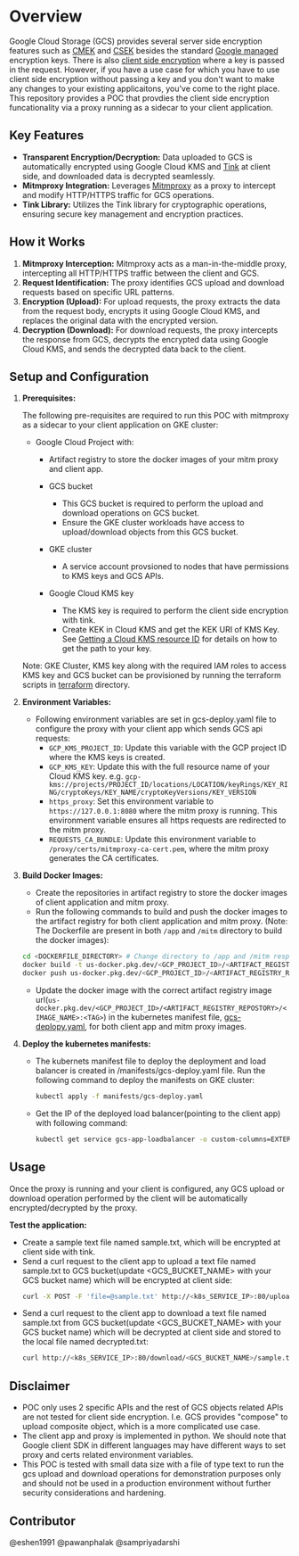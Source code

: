 # Overview

Google Cloud Storage (GCS) provides several server side encryption features such as [CMEK](https://cloud.google.com/kms/docs/cmek) and [CSEK](https://cloud.google.com/storage/docs/encryption/customer-supplied-keys) besides the standard [Google managed](https://cloud.google.com/kms/docs/cmek#default-encryption) encryption keys. There is also [client side encryption](https://cloud.google.com/storage/docs/encryption/client-side-keys) where a key is passed in the request. However, if you have a use case for which you have to use client side encryption without passing a key and you don't want to make any changes to your existing applicaitons, you've come to the right place. This repository provides a POC that provdies the client side encryption funcationality via a proxy running as a sidecar to your client application.

## Key Features

- **Transparent Encryption/Decryption:** Data uploaded to GCS is automatically encrypted using Google Cloud KMS and [Tink](https://developers.google.com/tink)  at client side, and downloaded data is decrypted seamlessly.
- **Mitmproxy Integration:** Leverages [Mitmproxy](https://mitmproxy.org/) as a proxy to intercept and modify HTTP/HTTPS traffic for GCS operations.
- **Tink Library:** Utilizes the Tink library for cryptographic operations, ensuring secure key management and encryption practices.

## How it Works

1. **Mitmproxy Interception:** Mitmproxy acts as a man-in-the-middle proxy, intercepting all HTTP/HTTPS traffic between the client and GCS.
1. **Request Identification:** The proxy identifies GCS upload and download requests based on specific URL patterns.
1. **Encryption (Upload):** For upload requests, the proxy extracts the data from the request body, encrypts it using Google Cloud KMS, and replaces the original data with the encrypted version.
1. **Decryption (Download):** For download requests, the proxy intercepts the response from GCS, decrypts the encrypted data using Google Cloud KMS, and sends the decrypted data back to the client.

## Setup and Configuration

1. **Prerequisites:**

   The following pre-requisites are required to run this POC with mitmproxy as a sidecar to your client application on GKE cluster:

   - Google Cloud Project with:
     - Artifact registry to store the docker images of your mitm proxy and client app.
     - GCS bucket
       - This GCS bucket is required to perform the upload and download operations on GCS bucket.
       - Ensure the GKE cluster workloads have access to upload/download objects from this GCS bucket.
     - GKE cluster
        - A service account provsioned to nodes that have permissions to KMS keys and GCS APIs.  
    
     - Google Cloud KMS key
       - The KMS key is required to perform the client side encryption with tink.
       - Create KEK in Cloud KMS and get the KEK URI of KMS Key. See [Getting a Cloud KMS resource ID](https://cloud.google.com/kms/docs/getting-resource-ids) for details on how to get the path to your key.

    Note: GKE Cluster, KMS key along with the required IAM roles to access KMS key and GCS bucket can be provisioned by running the terraform scripts in [terraform](./terraform/) directory.

2. **Environment Variables:**

   - Following environment variables are set in gcs-deploy.yaml file to configure the proxy with your client app which sends GCS api requests:
     - `GCP_KMS_PROJECT_ID`: Update this variable with the GCP project ID where the KMS keys is created.
     - `GCP_KMS_KEY`: Update this with the full resource name of your Cloud KMS key. e.g. `gcp-kms://projects/PROJECT_ID/locations/LOCATION/keyRings/KEY_RING/cryptoKeys/KEY_NAME/cryptoKeyVersions/KEY_VERSION`
     - `https_proxy`: Set this environment variable to `https://127.0.0.1:8080` where the mitm proxy is running. This environment variable ensures all https requests are redirected to the mitm proxy.
     - `REQUESTS_CA_BUNDLE`: Update this environment variable to `/proxy/certs/mitmproxy-ca-cert.pem`, where the mitm proxy generates the CA certificates.

3. **Build Docker Images:**

   - Create the repositories in artifact registry to store the docker images of client application and mitm proxy.
   - Run the following commands to build and push the docker images to the artifact registry for both client application and mitm proxy. (Note: The Dockerfile are present in both `/app` and `/mitm` directory to build the docker images):

   ```bash
   cd <DOCKERFILE_DIRECTORY> # Change directory to /app and /mitm respectively for building the images
   docker build -t us-docker.pkg.dev/<GCP_PROJECT_ID>/<ARTIFACT_REGISTRY_REPOSTORY>/<IMAGE_NAME>:<TAG> .
   docker push us-docker.pkg.dev/<GCP_PROJECT_ID>/<ARTIFACT_REGISTRY_REPOSTORY>/<IMAGE_NAME>:<TAG>

   ```

   - Update the docker image with the correct artifact registry image url(`us-docker.pkg.dev/<GCP_PROJECT_ID>/<ARTIFACT_REGISTRY_REPOSTORY>/<IMAGE_NAME>:<TAG>`) in the kubernetes manifest file, [gcs-deplopy.yaml](./manifests/gcs-deploy.yaml), for both client app and mitm proxy images.

4. **Deploy the kubernetes manifests:**

   - The kubernets manifest file to deploy the deployment and load balancer is created in /manifests/gcs-deploy.yaml file. Run the following command to deploy the manifests on GKE cluster:
     ```bash
     kubectl apply -f manifests/gcs-deploy.yaml
     ```
   - Get the IP of the deployed load balancer(pointing to the client app) with following command:
     ```bash
     kubectl get service gcs-app-loadbalancer -o custom-columns=EXTERNAL_IP:.status.loadBalancer.ingress[0].ip 
     ```

## Usage

Once the proxy is running and your client is configured, any GCS upload or download operation performed by the client will be automatically encrypted/decrypted by the proxy.

**Test the application:**

- Create a sample text file named sample.txt, which will be encrypted at client side with tink.
- Send a curl request to the client app to upload a text file named sample.txt to GCS bucket(update \<GCS\_BUCKET\_NAME> with your GCS bucket name) which will be encrypted at client side:
  ```bash
  curl -X POST -F 'file=@sample.txt' http://<k8s_SERVICE_IP>:80/upload/<GCS_BUCKET_NAME>
  ```
- Send a curl request to the client app to download a text file named sample.txt from GCS bucket(update \<GCS\_BUCKET\_NAME> with your GCS bucket name) which will be decrypted at client side and stored to the local file named decrypted.txt:
  ```bash
  curl http://<k8s_SERVICE_IP>:80/download/<GCS_BUCKET_NAME>/sample.txt > decrypted.txt
  ```

## Disclaimer

- POC only uses 2 specific APIs and the rest of GCS objects related APIs are not tested for client side encryption. I.e. GCS provides "compose" to upload composite object, which is a more complicated use case.
- The client app and proxy is implemented in python. We should note that Google client SDK in different languages may have different ways to set proxy and certs related environment variables.
- This POC is tested with small data size with a file of type text to run the gcs upload and download operations for demonstration purposes only and should not be used in a production environment without further security considerations and hardening.

## Contributor
@eshen1991
@pawanphalak
@sampriyadarshi
